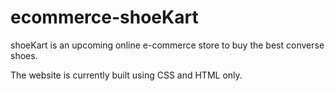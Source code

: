 # ecommerce-shoeKart
shoeKart is an upcoming online e-commerce store to buy the best converse shoes. 


The website is currently built using CSS and HTML only. 
